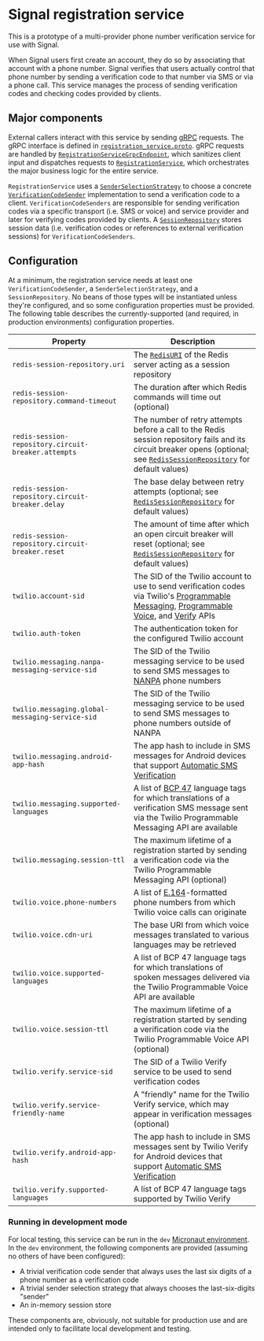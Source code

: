 # Signal registration service

This is a prototype of a multi-provider phone number verification service for use with Signal.

When Signal users first create an account, they do so by associating that account with a phone number. Signal verifies that users actually control that phone number by sending a verification code to that number via SMS or via a phone call. This service manages the process of sending verification codes and checking codes provided by clients.

## Major components

External callers interact with this service by sending [gRPC](https://grpc.io/) requests. The gRPC interface is defined in [`registration_service.proto`](./src/main/proto/registration_service.proto). gRPC requests are handled by [`RegistrationServiceGrpcEndpoint`](./src/main/java/org/signal/registration/rpc/RegistrationServiceGrpcEndpoint.java), which sanitizes client input and dispatches requests to [`RegistrationService`](./src/main/java/org/signal/registration/RegistrationService.java), which orchestrates the major business logic for the entire service.

`RegistrationService` uses a [`SenderSelectionStrategy`](./src/main/java/org/signal/registration/sender/SenderSelectionStrategy.java) to choose a concrete [`VerificationCodeSender`](./src/main/java/org/signal/registration/sender/VerificationCodeSender.java) implementation to send a verification code to a client. `VerificationCodeSenders` are responsible for sending verification codes via a specific transport (i.e. SMS or voice) and service provider and later for verifying codes provided by clients. A [`SessionRepository`](./src/main/java/org/signal/registration/session/SessionRepository.java) stores session data (i.e. verification codes or references to external verification sessions) for `VerificationCodeSenders`.

## Configuration

At a minimum, the registration service needs at least one `VerificationCodeSender`, a `SenderSelectionStrategy`, and a `SessionRepository`. No beans of those types will be instantiated unless they're configured, and so some configuration properties must be provided. The following table describes the currently-supported (and required, in production environments) configuration properties.

| Property                                            | Description                                                                                                                                                                                                                                                              |
|-----------------------------------------------------|--------------------------------------------------------------------------------------------------------------------------------------------------------------------------------------------------------------------------------------------------------------------------|
| `redis-session-repository.uri`                      | The [`RedisURI`](https://lettuce.io/core/release/api/io/lettuce/core/RedisURI.html) of the Redis server acting as a session repository                                                                                                                                   |
| `redis-session-repository.command-timeout`          | The duration after which Redis commands will time out (optional)                                                                                                                                                                                                         |
| `redis-session-repository.circuit-breaker.attempts` | The number of retry attempts before a call to the Redis session repository fails and its circuit breaker opens (optional; see [`RedisSessionRepository`](./src/main/java/org/signal/registration/session/redis/RedisSessionRepository.java) for default values)          |
| `redis-session-repository.circuit-breaker.delay`    | The base delay between retry attempts (optional; see [`RedisSessionRepository`](./src/main/java/org/signal/registration/session/redis/RedisSessionRepository.java) for default values)                                                                                   |
| `redis-session-repository.circuit-breaker.reset`    | The amount of time after which an open circuit breaker will reset (optional; see [`RedisSessionRepository`](./src/main/java/org/signal/registration/session/redis/RedisSessionRepository.java) for default values)                                                       |
| `twilio.account-sid`                                | The SID of the Twilio account to use to send verification codes via Twilio's [Programmable Messaging](https://www.twilio.com/messaging/programmable-messaging-api), [Programmable Voice](https://www.twilio.com/voice), and [Verify](https://www.twilio.com/verify) APIs |
| `twilio.auth-token`                                 | The authentication token for the configured Twilio account                                                                                                                                                                                                               |
| `twilio.messaging.nanpa-messaging-service-sid`      | The SID of the Twilio messaging service to be used to send SMS messages to [NANPA](https://nationalnanpa.com/) phone numbers                                                                                                                                             |
| `twilio.messaging.global-messaging-service-sid`     | The SID of the Twilio messaging service to be used to send SMS messages to phone numbers outside of NANPA                                                                                                                                                                |
| `twilio.messaging.android-app-hash`                 | The app hash to include in SMS messages for Android devices that support [Automatic SMS Verification](https://developers.google.com/identity/sms-retriever/overview)                                                                                                     |
| `twilio.messaging.supported-languages`              | A list of [BCP 47](https://www.rfc-editor.org/rfc/rfc4646.txt) language tags for which translations of a verification SMS message sent via the Twilio Programmable Messaging API are available                                                                           |
| `twilio.messaging.session-ttl`                      | The maximum lifetime of a registration started by sending a verification code via the Twilio Programmable Messaging API (optional)                                                                                                                                       |
| `twilio.voice.phone-numbers`                        | A list of [E.164](https://www.twilio.com/docs/glossary/what-e164)-formatted phone numbers from which Twilio voice calls can originate                                                                                                                                    |
| `twilio.voice.cdn-uri`                              | The base URI from which voice messages translated to various languages may be retrieved                                                                                                                                                                                  |
| `twilio.voice.supported-languages`                  | A list of BCP 47 language tags for which translations of spoken messages delivered via the Twilio Programmable Voice API are available                                                                                                                                   |
| `twilio.voice.session-ttl`                          | The maximum lifetime of a registration started by sending a verification code via the Twilio Programmable Voice API (optional)                                                                                                                                           |
| `twilio.verify.service-sid`                         | The SID of a Twilio Verify service to be used to send verification codes                                                                                                                                                                                                 |
| `twilio.verify.service-friendly-name`               | A "friendly" name for the Twilio Verify service, which may appear in verification messages (optional)                                                                                                                                                                    |
| `twilio.verify.android-app-hash`                    | The app hash to include in SMS messages sent by Twilio Verify for Android devices that support [Automatic SMS Verification](https://developers.google.com/identity/sms-retriever/overview)                                                                               |
| `twilio.verify.supported-languages`                 | A list of BCP 47 language tags supported by Twilio Verify                                                                                                                                                                                                                |

### Running in development mode

For local testing, this service can be run in the `dev` [Micronaut environment](https://docs.micronaut.io/latest/guide/#environments). In the `dev` environment, the following components are provided (assuming no others of have been configured):

- A trivial verification code sender that always uses the last six digits of a phone number as a verification code
- A trivial sender selection strategy that always chooses the last-six-digits "sender"
- An in-memory session store

These components are, obviously, not suitable for production use and are intended only to facilitate local development and testing.
